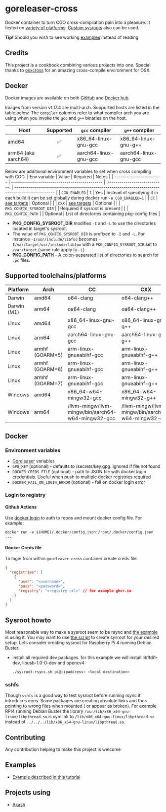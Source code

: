 # goreleaser-cross

Docker container to turn CGO cross-compilation pain into a pleasure. It tested on [variety of platforms](#supported-toolchains/platforms).
[Custom sysroots](#Sysroot) also can be used.

**Tip!**
Should you wish to see working [examples](#examples) instead of reading

## Credits

This project is a cookbook combining various projects into one. Special thanks to [osxcross](https://github.com/tpoechtrager/osxcross) for an amazing cross-compile environment for OSX.

## Docker

Docker images are available on both [GitHub](https://ghcr.io/goreleaser/goreleaser-cross) and [Docker hub](https://hub.docker.com/r/goreleaser/goreleaser-cross).

Images from version v1.17.4 are multi-arch. Supported hosts are listed in the table below. The `compiler` columns refer to what compiler arch you are using when you invoke the `gcc` and `g++` binaries on the host.

| Host                | Supported | `gcc` compiler        | `g++` compiler        |
| ------------------- | :-------: | --------------------- | --------------------- |
| amd64               |     ✅     | x86_64-linux-gnu-gcc  | x86_64-linux-gnu-g++  |
| arm64 (aka aarch64) |     ✅     | aarch64-linux-gnu-gcc | aarch64-linux-gnu-gcc |

Below are additional environment variables to set when cross compiling with CGO.
| Env variable             | Value                                          |            Required            | Notes                                                                                              |
| ------------------------ | ---------------------------------------------- | :----------------------------: | -------------------------------------------------------------------------------------------------- |
| `CGO_ENABLED`            | 1                                              |              Yes               | Instead of specifying it in each build it can be set globally during docker run `-e CGO_ENABLED=1` |
| `CC`                     | [see targets](#supported-toolchains/platforms) |            Optional            |                                                                                                    |
| `CXX`                    | [see targets](#supported-toolchains/platforms) |            Optional            |                                                                                                    |
| `PKG_CONFIG_SYSROOT_DIR` |                                                | Required if sysroot is present |                                                                                                    |
| `PKG_CONFIG_PATH`        |                                                |            Optional            | List of directories containing pkg-config files                                                    |

- **PKG_CONFIG_SYSROOT_DIR** modifies `-I` and `-L` to use the directories located in target's sysroot.
- The value of `PKG_CONFIG_SYSROOT_DIR` is prefixed to `-I` and `-L`. For instance `-I/usr/include/libfoo` becomes `-I/var/target/usr/include/libfoo`
  with a `PKG_CONFIG_SYSROOT_DIR` set to `/var/target` (same rule apply to `-L`)
- **PKG_CONFIG_PATH** - A colon-separated list of directories to search for `.pc` files.

## Supported toolchains/platforms

| Platform    | Arch            | CC                                                 | CXX                                                |       Verified        |
| ----------- | --------------- | -------------------------------------------------- | -------------------------------------------------- | :-------------------: |
| Darwin      | amd64           | o64-clang                                          | o64-clang++                                        |           ✅           |
| Darwin (M1) | arm64           | oa64-clang                                         | oa64-clang++                                       |           ✅           |
| Linux       | amd64           | x86_64-linux-gnu-gcc                               | x86_64-linux-gnu-g++                               |           ✅           |
| Linux       | arm64           | aarch64-linux-gnu-gcc                              | aarch64-linux-gnu-g++                              |           ✅           |
| Linux       | armhf (GOARM=5) | arm-linux-gnueabihf-gcc                            | arm-linux-gnueabihf-g++                            | Verification required |
| Linux       | armhf (GOARM=6) | arm-linux-gnueabihf-gcc                            | arm-linux-gnueabihf-g++                            | Verification required |
| Linux       | armhf (GOARM=7) | arm-linux-gnueabihf-gcc                            | arm-linux-gnueabihf-g++                            |           ✅           |
| Windows     | amd64           | x86_64-w64-mingw32-gcc                             | x86_64-w64-mingw32-g++                             |           ✅           |
| Windows     | arm64           | /llvm-mingw/llvm-mingw/bin/aarch64-w64-mingw32-gcc | /llvm-mingw/llvm-mingw/bin/aarch64-w64-mingw32-g++ |           ✅           |

## Docker

### Environment variables

- [Goreleaser](https://github.com/goreleaser/goreleaser) variables
- `GPG_KEY` (optional) - defaults to /secrets/key.gpg. ignored if file not found
- `DOCKER_CREDS_FILE` (optional) - path to JSON file with docker login credentials. Useful when push to multiple docker registries required
- `DOCKER_FAIL_ON_LOGIN_ERROR` (optional) - fail on docker login error

### Login to registry

#### Github Actions

Use [docker login](https://github.com/docker/login-action) to auth to repos and mount docker config file. For example:

```shell
docker run -v $(HOME)/.docker/config.json:/root/.docker/config.json ...
```

#### Docker Creds file

To login from within `goreleaser-cross` container create creds file.

```json
{
  "registries": [
    {
      "user": "<username>",
      "pass": "<password>",
      "registry": "<registry url>" // for example ghcr.io
    }
  ]
}
```

## Sysroot howto

Most reasonable way to make a sysroot seem to be rsync and [the example](https://github.com/goreleaser/goreleaser-cross-example) is using it. You may want to
use [the script](https://github.com/goreleaser/goreleaser-cross/blob/master/scripts/sysroot-rsync.sh) to create sysroot for your desired setup. Lets consider creating sysroot for Raspberry Pi 4
running Debian Buster.

- install all required dev packages. for this example we will install libftdi1-dev, libusb-1.0-0-dev and opencv4
  ```bash
  ./sysroot-rsync.sh pi@<ipaddress> <local destination>
  ```

### sshfs

Though `sshfs` is a good way to test sysroot before running rsync it introduces cons. Some packages are creating absolute links and thus pointing to wrong files when mounted (
or appear as broken). For example RPI4 running Debian Buster the library `/usr/lib/x86_x64-gnu-linux/libpthread.so` is symlink to `/lib/x86_x64-gnu-linux/libpthread.so` instead
of `../../../lib/x86_x64-gnu-linux/libpthread.so`.

## Contributing

Any contribution helping to make this project is welcome

## Examples

- [Example described in this tutorial](https://github.com/goreleaser/goreleaser-cross-example)

## Projects using

- [Akash](https://github.com/ovrclk/akash)
